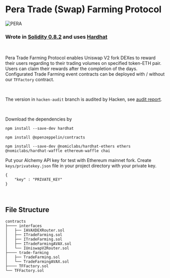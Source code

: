 # Pera Trade (Swap) Farming Protocol

![PERA](https://pera.finance/static/media/pera.1355a10261502bfb0871.png)

### Wrote in [Solidity 0.8.2](https://docs.soliditylang.org/en/v0.8.2/) and uses [Hardhat](https://hardhat.org/)

<br/>

Pera Trade Farming Protocol enables Uniswap V2 fork DEXes to reward their users regarding to their trading volumes on specified token-ETH pair. Users can claim their rewards after the completion of the days. Configurated Trade Farming event contracts can be deployed with / without our ```TFFactory``` contract.

<br/>

The version in ```hacken-audit``` branch is audited by Hacken, see [audit report](https://hacken.io/wp-content/uploads/2022/04/PeraFinance_SCAudit_Report2_05042022.pdf).

<br/>

Download the dependencies by
<br/>

```
npm install --save-dev hardhat
```

```
npm install @openzeppelin/contracts
```

```
npm install --save-dev @nomiclabs/hardhat-ethers ethers @nomiclabs/hardhat-waffle ethereum-waffle chai
```

Put your Alchemy API key for test with Ethereum mainnet fork.
Create ```keys/privatekey.json```  file in your project directory with your private key.

```
{
    "key" : "PRIVATE_KEY"
}
```

<br/>

## File Structure

```
contracts
├──── interfaces
│   ├── IAVAXDEXRouter.sol
│   ├── ITradeFarming.sol
│   ├── ITradeFarming.sol
│   ├── ITradeFarmingAVAX.sol
│   └── IUniswapV2Router.sol
├──── trade-farming
│   ├── TradeFarming.sol
│   └── TradeFarmingAVAX.sol
├──── TFFactory.sol
└── TFFactory.sol

```
